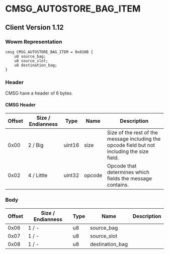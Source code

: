 # CMSG_AUTOSTORE_BAG_ITEM
## Client Version 1.12

### Wowm Representation
```rust,ignore
cmsg CMSG_AUTOSTORE_BAG_ITEM = 0x010B {
    u8 source_bag;
    u8 source_slot;
    u8 destination_bag;
}
```
### Header
CMSG have a header of 6 bytes.

#### CMSG Header
| Offset | Size / Endianness | Type   | Name   | Description |
| ------ | ----------------- | ------ | ------ | ----------- |
| 0x00   | 2 / Big           | uint16 | size   | Size of the rest of the message including the opcode field but not including the size field.|
| 0x02   | 4 / Little        | uint32 | opcode | Opcode that determines which fields the message contains.|
### Body
| Offset | Size / Endianness | Type | Name | Description |
| ------ | ----------------- | ---- | ---- | ----------- |
| 0x06 | 1 / - | u8 | source_bag |  |
| 0x07 | 1 / - | u8 | source_slot |  |
| 0x08 | 1 / - | u8 | destination_bag |  |
